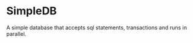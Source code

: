 SimpleDB
========

A simple database that accepts sql statements, transactions and runs in parallel.
